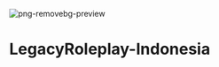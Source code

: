 ![png-removebg-preview](https://user-images.githubusercontent.com/90019085/131946953-a2f1bfd2-0387-4aac-9c57-5f80515896be.png)
# LegacyRoleplay-Indonesia
